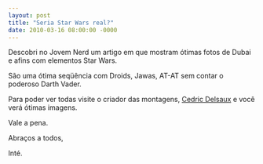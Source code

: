 ```yaml
---
layout: post
title: "Seria Star Wars real?"
date: 2010-03-16 08:00:00 -0000
---
```


Descobri no Jovem Nerd um artigo em que mostram ótimas fotos de Dubai e afins com elementos Star Wars.

São uma ótima seqüência com Droids, Jawas, AT-AT sem contar o poderoso Darth Vader.

Para poder ver todas visite o criador das montagens, <a href="https://www.cedricdelsaux.com/dark-lens-welcome-to-the-dark-corporation" class="linkum">Cedric Delsaux</a> e você verá ótimas imagens.

Vale a pena.

Abraços a todos,

Inté.